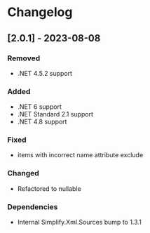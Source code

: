 # Changelog

## [2.0.1] - 2023-08-08

### Removed

- .NET 4.5.2 support

### Added

- .NET 6 support
- .NET Standard 2.1 support
- .NET 4.8 support

### Fixed

- items with incorrect name attribute exclude

### Changed

- Refactored to nullable

### Dependencies

- Internal Simplify.Xml.Sources bump to 1.3.1
